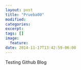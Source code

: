 ```yaml
---
layout: post
title: "Prueba00"
modified:
categories: 
excerpt:
tags: []
image:
  feature:
date: 2014-11-17T13:42:59-06:00
---
```


Testing Github Blog

